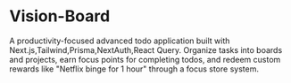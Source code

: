 # Vision-Board
A productivity-focused advanced todo application built with Next.js,Tailwind,Prisma,NextAuth,React Query. Organize tasks into boards and projects, earn focus points for completing todos, and redeem custom rewards like "Netflix binge for 1 hour" through a focus store system.
